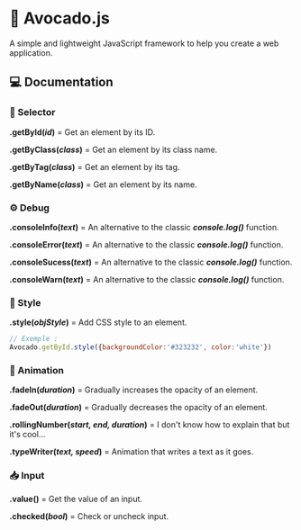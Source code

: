 # 🥑 Avocado.js

A simple and lightweight JavaScript framework to help you create a web application.

## 💻 Documentation

### 🔗 Selector

**.getById(***id***)** = Get an element by its ID.

**.getByClass(***class***)** = Get an element by its class name.

**.getByTag(***class***)** = Get an element by its tag.

**.getByName(***class***)** = Get an element by its name.

### ⚙️ Debug

**.consoleInfo(***text***)** = An alternative to the classic ***console.log()*** function.

**.consoleError(***text***)** = An alternative to the classic ***console.log()*** function.

**.consoleSucess(***text***)** = An alternative to the classic ***console.log()*** function.

**.consoleWarn(***text***)** = An alternative to the classic ***console.log()*** function.

### 🎨 Style

**.style(***objStyle***)** = Add CSS style to an element.

```js
// Exemple :
Avocado.getById.style({backgroundColor:'#323232', color:'white'})
```

### 🎉 Animation

**.fadeIn(***duration***)** = Gradually increases the opacity of an element.

**.fadeOut(***duration***)** = Gradually decreases the opacity of an element.

**.rollingNumber(***start, end, duration***)** = I don't know how to explain that but it's cool...

**.typeWriter(***text, speed***)** = Animation that writes a text as it goes.

### 📥 Input

**.value()** = Get the value of an input.

**.checked(***bool***)** = Check or uncheck input.

